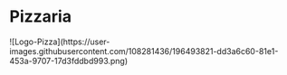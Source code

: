 # Pizzaria
<p>
![Logo-Pizza](https://user-images.githubusercontent.com/108281436/196493821-dd3a6c60-81e1-453a-9707-17d3fddbd993.png)
<p/>
